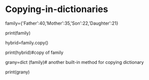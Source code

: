 # Copying-in-dictionaries 
family={'Father':40,'Mother':35,'Son':22,'Daughter':21}

print(family)

hybrid=family.copy()

print(hybrid)#copy of family

grany=dict (family)# another built-in method for copying dictionary

print(grany)
